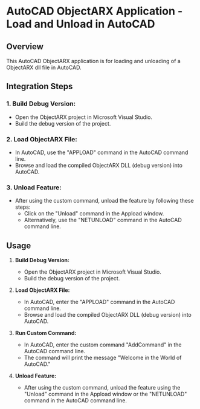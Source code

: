 # AutoCAD ObjectARX Application - Load and Unload in AutoCAD
 
## Overview
 
This AutoCAD ObjectARX application is for loading and unloading of a ObjectARX dll file in AutoCAD.
## Integration Steps
 
### 1. Build Debug Version:
 
   - Open the ObjectARX project in Microsoft Visual Studio.
   - Build the debug version of the project.
 
### 2. Load ObjectARX File:
 
   - In AutoCAD, use the "APPLOAD" command in the AutoCAD command line.
   - Browse and load the compiled ObjectARX DLL (debug version) into AutoCAD.
 
### 3. Unload Feature:
 
   - After using the custom command, unload the feature by following these steps:
     - Click on the "Unload" command in the Appload window.
     - Alternatively, use the "NETUNLOAD" command in the AutoCAD command line.
 
## Usage
 
1. **Build Debug Version:**
   - Open the ObjectARX project in Microsoft Visual Studio.
   - Build the debug version of the project.
 
2. **Load ObjectARX File:**
   - In AutoCAD, enter the "APPLOAD" command in the AutoCAD command line.
   - Browse and load the compiled ObjectARX DLL (debug version) into AutoCAD.
 
3. **Run Custom Command:**
   - In AutoCAD, enter the custom command "AddCommand" in the AutoCAD command line.
   - The command will print the message "Welcome in the World of AutoCAD."
 
4. **Unload Feature:**
   - After using the custom command, unload the feature using the "Unload" command in the Appload window or the "NETUNLOAD" command in the AutoCAD command line.
